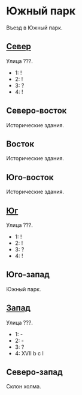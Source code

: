 # Южный парк

Въезд в Южный парк.

## [Север](./520120.md)

Улица ???.

* 1:    !
* 2:    !
* 3:    ?
* 4:    !

## Северо-восток

Исторические здания.

## Восток

Исторические здания.

## Юго-восток

Исторические здания.

## [Юг](./520140.md)

Улица ???.

* 1:    !
* 2:    !
* 3:    ?
* 4:    !

## Юго-запад

Южный парк.

## [Запад](./510140.md)

Улица ???.

* 1:    -
* 2:    -
* 3:    ?
* 4:    XVII    b   c   l

## Северо-запад

Склон холма.
